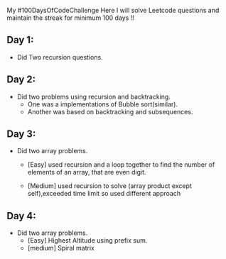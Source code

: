 My #100DaysOfCodeChallenge 
Here I will solve Leetcode questions and maintain the streak for minimum 100 days !!

## Day 1:
- Did Two recursion questions.

## Day 2:
- Did two problems using recursion and backtracking.
	- One was a implementations of Bubble sort(similar).
	- Another was based on backtracking and subsequences.

## Day 3:
- Did two array problems.
	- [Easy] used recursion and a loop together to find the number of elements of an array, that are even digit.

	- [Medium] used recursion to solve (array product except self),exceeded time limit so used different approach

## Day 4:
- Did two array problems.
	- [Easy] Highest Altitude using prefix sum.
	- [medium] Spiral matrix
